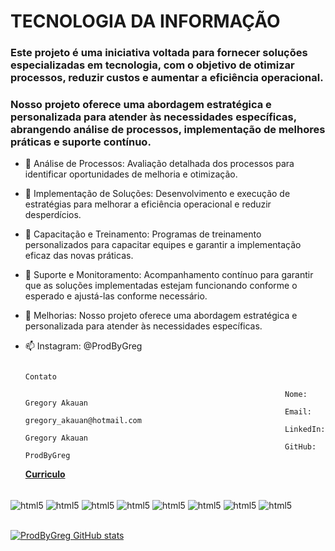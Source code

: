 #                                                                    TECNOLOGIA DA INFORMAÇÃO

### Este projeto é uma iniciativa voltada para fornecer soluções especializadas em tecnologia, com o objetivo de otimizar processos, reduzir custos e aumentar a eficiência operacional.
### Nosso projeto oferece uma abordagem estratégica e personalizada para atender às necessidades específicas, abrangendo análise de processos, implementação de melhores práticas e suporte contínuo.

- 🔭 Análise de Processos: Avaliação detalhada dos processos para identificar oportunidades de melhoria e otimização.
  
- 🌱 Implementação de Soluções: Desenvolvimento e execução de estratégias para melhorar a eficiência operacional e reduzir desperdícios.
  
- 👯 Capacitação e Treinamento: Programas de treinamento personalizados para capacitar equipes e garantir a implementação eficaz das novas práticas.
  
- 💬 Suporte e Monitoramento: Acompanhamento contínuo para garantir que as soluções implementadas estejam funcionando conforme o esperado e ajustá-las conforme necessário.
  
- 🤔 Melhorias: Nosso projeto oferece uma abordagem estratégica e personalizada para atender às necessidades específicas.
  
- 📫 Instagram: @ProdByGreg

                                                                         Contato

                                                                Nome: Gregory Akauan
                                                                Email: gregory_akauan@hotmail.com
                                                                LinkedIn: Gregory Akauan
                                                                GitHub: ProdByGreg
  
  <a href="https://github.com/ProdByGreg/ProdByGreg/blob/main/GregoryAkauan.pdf" class="nav-link">**Curriculo**</a>


<div style ="display: inline_block"><br/>
 <img align="center" alt="html5" src="https://img.shields.io/badge/Python-3776AB?style=for-the-badge&logo=python&logoColor=white"; />
   <img align="center" alt="html5" src="https://img.shields.io/badge/CSS3-1572B6?style=for-the-badge&logo=css3&logoColor=white"; />
  <img align="center" alt="html5" src="https://img.shields.io/badge/HTML5-E34F26?style=for-the-badge&logo=html5&logoColor=white"; />
  <img align="center" alt="html5" src="https://img.shields.io/badge/C%2B%2B-00599C?style=for-the-badge&logo=c%2B%2B&logoColor=white"; />
  <img align="center" alt="html5" src="https://img.shields.io/badge/C%23-239120?style=for-the-badge&logo=c-sharp&logoColor=white"; />
  <img align="center" alt="html5" src="https://img.shields.io/badge/MySQL-00000F?style=for-the-badge&logo=mysql&logoColor=white"; />
  <img align="center" alt="html5" src="https://img.shields.io/badge/Microsoft_Excel-217346?style=for-the-badge&logo=microsoft-excel&logoColor=white"; />
  <img align="center" alt="html5" src="https://img.shields.io/badge/MySQL-005C84?style=for-the-badge&logo=mysql&logoColor=white"; />
</div><br/>

[![ProdByGreg GitHub stats](https://github-readme-stats.vercel.app/api?username=ProdByGreg&show_icons=true&theme=cobalt)](https://github.com/ProdByGreg/github-readme-stats)
